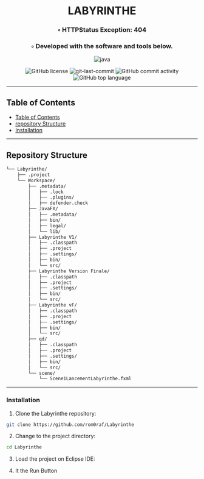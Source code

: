 <div align="center">
<h1 align="center">
<br>LABYRINTHE</h1>
<h3>◦ HTTPStatus Exception: 404</h3>
<h3>◦ Developed with the software and tools below.</h3>

<p align="center">
<img src="https://img.shields.io/badge/java-%23ED8B00.svg?style=flat&logo=openjdk&logoColor=white" alt="java" />
</p>
<img src="https://img.shields.io/github/license/rom0raf/Labyrinthe?style=flat&color=5D6D7E" alt="GitHub license" />
<img src="https://img.shields.io/github/last-commit/rom0raf/Labyrinthe?style=flat&color=5D6D7E" alt="git-last-commit" />
<img src="https://img.shields.io/github/commit-activity/m/rom0raf/Labyrinthe?style=flat&color=5D6D7E" alt="GitHub commit activity" />
<img src="https://img.shields.io/github/languages/top/rom0raf/Labyrinthe?style=flat&color=5D6D7E" alt="GitHub top language" />
</div>

---

##  Table of Contents
- [ Table of Contents](#-table-of-contents)
- [ repository Structure](#-repository-structure)
- [ Installation](#-installation)

---

##  Repository Structure

```sh
└── Labyrinthe/
    ├── .project
    └── Workspace/
        ├── .metadata/
        │   ├── .lock
        │   ├── .plugins/
        │   ├── defender.check
        ├── JavaFX/
        │   ├── .metadata/
        │   ├── bin/
        │   ├── legal/
        │   └── lib/
        ├── Labyrinthe V1/
        │   ├── .classpath
        │   ├── .project
        │   ├── .settings/
        │   ├── bin/
        │   └── src/
        ├── Labyrinthe Version Finale/
        │   ├── .classpath
        │   ├── .project
        │   ├── .settings/
        │   ├── bin/
        │   └── src/
        ├── Labyrinthe vF/
        │   ├── .classpath
        │   ├── .project
        │   ├── .settings/
        │   ├── bin/
        │   └── src/
        ├── qd/
        │   ├── .classpath
        │   ├── .project
        │   ├── .settings/
        │   ├── bin/
        │   └── src/
        └── scene/
            └── Scene1LancementLabyrinthe.fxml

```

---

###  Installation

1. Clone the Labyrinthe repository:
```sh
git clone https://github.com/rom0raf/Labyrinthe
```

2. Change to the project directory:
```sh
cd Labyrinthe
```

3. Load the project on Eclipse IDE:

4. It the Run Button

